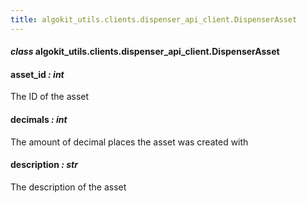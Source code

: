 ```yaml
---
title: algokit_utils.clients.dispenser_api_client.DispenserAsset
---
```

#### *class* algokit_utils.clients.dispenser_api_client.DispenserAsset

#### asset_id *: int*

The ID of the asset

#### decimals *: int*

The amount of decimal places the asset was created with

#### description *: str*

The description of the asset